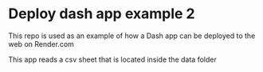 # Deploy dash app example 2

This repo is used as an example of how a Dash app can be deployed to the web on Render.com

This app reads a csv sheet that is located inside the data folder 
